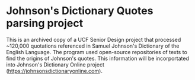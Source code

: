 # Johnson's Dictionary Quotes parsing project

This is an archived copy of a UCF Senior Design project that processed ~120,000 quotations referenced in Samuel Johnson's Dictionary of the English Language. The program used open-source repositories of texts to find the origins of Johnson's quotes. This information will be incorportated into Johnson's Dictionary Online project (https://johnsonsdictionaryonline.com).
